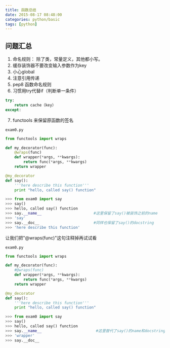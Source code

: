 ```yaml
---
title: 函数总结
date: 2015-08-17 08:48:00
categories: python/basic
tags: [python]
---
```


## 问题汇总
1. 命名规则： 除了类，常量定义，其他都小写。
2. 缓存装饰器不要改变输入参数作为key
3. 小心global
4. 注意引用传递
5. pep8 函数命名规则
6. 习惯用try代替if（判断单一条件）

``` python
try:
    return cache（key）
except:
```

7. functools 来保留原函数的签名

`exam0.py`
``` python
from functools import wraps

def my_decorator(func):
    @wraps(func)
    def wrapper(*args, **kwargs):
        return func(*args, **kwargs)
    return wrapper

@my_decorator
def say():
    '''here describe this function'''
    print "hello, called say() function"
```
``` python
>>> from exam0 import say
>>> say()
>>> hello, called say() function
>>> say.__name__                       #这里保留了say()被装饰之前的name
>>> 'say'
>>> say.__doc__                        #同样也保留了say()的docstring
>>> 'here describe this function'
```

让我们把"@wraps(func)"这句注释掉再试试看

`exam0.py`
``` python
from functools import wraps

def my_decorator(func):
    #@wraps(func)
    def wrapper(*args, **kwargs):
        return func(*args, **kwargs)
    return wrapper

@my_decorator
def say():
    '''here describe this function'''
    print "hello, called say() function"
```
``` python
>>> from exam0 import say
>>> say()
>>> hello, called say() function
>>> say.__name__                        #这里替代了say()的name和docstring
>>> 'wrapper'
>>> say.__doc__
```
